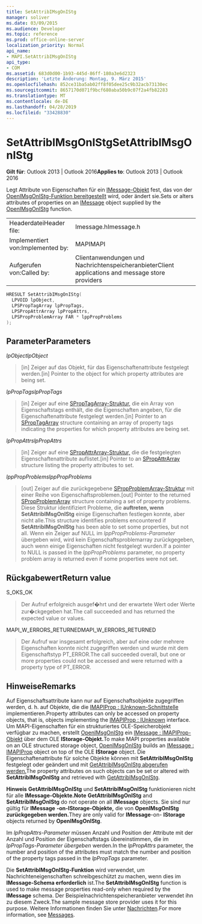 ```yaml
---
title: SetAttribIMsgOnIStg
manager: soliver
ms.date: 03/09/2015
ms.audience: Developer
ms.topic: reference
ms.prod: office-online-server
localization_priority: Normal
api_name:
- MAPI.SetAttribIMsgOnIStg
api_type:
- COM
ms.assetid: 683d0d00-1b93-445d-86ff-180a3e6d2323
description: 'Letzte Änderung: Montag, 9. März 2015'
ms.openlocfilehash: 852ce31ba5ab02ff8f05dee25c9b32acb73130ec
ms.sourcegitcommit: 8657170d071f9bcf680aba50b9c07f2a4fb82283
ms.translationtype: MT
ms.contentlocale: de-DE
ms.lasthandoff: 04/28/2019
ms.locfileid: "33428830"
---
```

# <a name="setattribimsgonistg"></a><span data-ttu-id="0e050-103">SetAttribIMsgOnIStg</span><span class="sxs-lookup"><span data-stu-id="0e050-103">SetAttribIMsgOnIStg</span></span>

  
  
<span data-ttu-id="0e050-104">**Gilt für**: Outlook 2013 | Outlook 2016</span><span class="sxs-lookup"><span data-stu-id="0e050-104">**Applies to**: Outlook 2013 | Outlook 2016</span></span> 
  
<span data-ttu-id="0e050-105">Legt Attribute von Eigenschaften für ein [IMessage-Objekt](imessageimapiprop.md) fest, das von der [OpenIMsgOnIStg-Funktion bereitgestellt](openimsgonistg.md) wird, oder ändert sie.</span><span class="sxs-lookup"><span data-stu-id="0e050-105">Sets or alters attributes of properties on an [IMessage](imessageimapiprop.md) object supplied by the [OpenIMsgOnIStg](openimsgonistg.md) function.</span></span> 
  
|||
|:-----|:-----|
|<span data-ttu-id="0e050-106">Headerdatei</span><span class="sxs-lookup"><span data-stu-id="0e050-106">Header file:</span></span>  <br/> |<span data-ttu-id="0e050-107">Imessage.h</span><span class="sxs-lookup"><span data-stu-id="0e050-107">Imessage.h</span></span>  <br/> |
|<span data-ttu-id="0e050-108">Implementiert von:</span><span class="sxs-lookup"><span data-stu-id="0e050-108">Implemented by:</span></span>  <br/> |<span data-ttu-id="0e050-109">MAPI</span><span class="sxs-lookup"><span data-stu-id="0e050-109">MAPI</span></span>  <br/> |
|<span data-ttu-id="0e050-110">Aufgerufen von:</span><span class="sxs-lookup"><span data-stu-id="0e050-110">Called by:</span></span>  <br/> |<span data-ttu-id="0e050-111">Clientanwendungen und Nachrichtenspeicheranbieter</span><span class="sxs-lookup"><span data-stu-id="0e050-111">Client applications and message store providers</span></span>  <br/> |
   
```cpp
HRESULT SetAttribIMsgOnIStg(
  LPVOID lpObject,
  LPSPropTagArray lpPropTags,
  LPSPropAttrArray lpPropAttrs,
  LPSPropProblemArray FAR * lppPropProblems
);
```

## <a name="parameters"></a><span data-ttu-id="0e050-112">Parameter</span><span class="sxs-lookup"><span data-stu-id="0e050-112">Parameters</span></span>

 <span data-ttu-id="0e050-113">_lpObject_</span><span class="sxs-lookup"><span data-stu-id="0e050-113">_lpObject_</span></span>
  
> <span data-ttu-id="0e050-114">[in] Zeiger auf das Objekt, für das Eigenschaftenattribute festgelegt werden.</span><span class="sxs-lookup"><span data-stu-id="0e050-114">[in] Pointer to the object for which property attributes are being set.</span></span> 
    
 <span data-ttu-id="0e050-115">_lpPropTags_</span><span class="sxs-lookup"><span data-stu-id="0e050-115">_lpPropTags_</span></span>
  
> <span data-ttu-id="0e050-116">[in] Zeiger auf eine [SPropTagArray-Struktur,](sproptagarray.md) die ein Array von Eigenschaftstags enthält, die die Eigenschaften angeben, für die Eigenschaftenattribute festgelegt werden.</span><span class="sxs-lookup"><span data-stu-id="0e050-116">[in] Pointer to an [SPropTagArray](sproptagarray.md) structure containing an array of property tags indicating the properties for which property attributes are being set.</span></span> 
    
 <span data-ttu-id="0e050-117">_lpPropAttrs_</span><span class="sxs-lookup"><span data-stu-id="0e050-117">_lpPropAttrs_</span></span>
  
> <span data-ttu-id="0e050-118">[in] Zeiger auf eine [SPropAttrArray-Struktur,](spropattrarray.md) die die festgelegten Eigenschaftenattribute auflistet.</span><span class="sxs-lookup"><span data-stu-id="0e050-118">[in] Pointer to an [SPropAttrArray](spropattrarray.md) structure listing the property attributes to set.</span></span> 
    
 <span data-ttu-id="0e050-119">_lppPropProblems_</span><span class="sxs-lookup"><span data-stu-id="0e050-119">_lppPropProblems_</span></span>
  
> <span data-ttu-id="0e050-120">[out] Zeiger auf die zurückgegebene [SPropProblemArray-Struktur](spropproblemarray.md) mit einer Reihe von Eigenschaftsproblemen.</span><span class="sxs-lookup"><span data-stu-id="0e050-120">[out] Pointer to the returned [SPropProblemArray](spropproblemarray.md) structure containing a set of property problems.</span></span> <span data-ttu-id="0e050-121">Diese Struktur identifiziert Probleme, die **auftreten, wenn SetAttribIMsgOnIStg** einige Eigenschaften festlegen konnte, aber nicht alle.</span><span class="sxs-lookup"><span data-stu-id="0e050-121">This structure identifies problems encountered if **SetAttribIMsgOnIStg** has been able to set some properties, but not all.</span></span> <span data-ttu-id="0e050-122">Wenn ein Zeiger auf NULL im  _lppPropProblems-Parameter_ übergeben wird, wird kein Eigenschaftsproblemarray zurückgegeben, auch wenn einige Eigenschaften nicht festgelegt wurden.</span><span class="sxs-lookup"><span data-stu-id="0e050-122">If a pointer to NULL is passed in the  _lppPropProblems_ parameter, no property problem array is returned even if some properties were not set.</span></span> 
    
## <a name="return-value"></a><span data-ttu-id="0e050-123">Rückgabewert</span><span class="sxs-lookup"><span data-stu-id="0e050-123">Return value</span></span>

<span data-ttu-id="0e050-124">S_OK</span><span class="sxs-lookup"><span data-stu-id="0e050-124">S_OK</span></span> 
  
> <span data-ttu-id="0e050-125">Der Aufruf erfolgreich ausgef�hrt und der erwartete Wert oder Werte zur�ckgegeben hat.</span><span class="sxs-lookup"><span data-stu-id="0e050-125">The call succeeded and has returned the expected value or values.</span></span>
    
<span data-ttu-id="0e050-126">MAPI_W_ERRORS_RETURNED</span><span class="sxs-lookup"><span data-stu-id="0e050-126">MAPI_W_ERRORS_RETURNED</span></span> 
  
> <span data-ttu-id="0e050-127">Der Aufruf war insgesamt erfolgreich, aber auf eine oder mehrere Eigenschaften konnte nicht zugegriffen werden und wurde mit dem Eigenschaftstyp PT_ERROR.</span><span class="sxs-lookup"><span data-stu-id="0e050-127">The call succeeded overall, but one or more properties could not be accessed and were returned with a property type of PT_ERROR.</span></span>
    
## <a name="remarks"></a><span data-ttu-id="0e050-128">Hinweise</span><span class="sxs-lookup"><span data-stu-id="0e050-128">Remarks</span></span>

<span data-ttu-id="0e050-129">Auf Eigenschaftsattribute kann nur auf Eigenschaftsobjekte zugegriffen werden, d. h. auf Objekte, die die [IMAPIProp : IUnknown-Schnittstelle](imapipropiunknown.md) implementieren.</span><span class="sxs-lookup"><span data-stu-id="0e050-129">Property attributes can only be accessed on property objects, that is, objects implementing the [IMAPIProp : IUnknown](imapipropiunknown.md) interface.</span></span> <span data-ttu-id="0e050-130">Um MAPI-Eigenschaften für ein strukturiertes OLE-Speicherobjekt verfügbar zu machen, erstellt [OpenIMsgOnIStg](openimsgonistg.md) ein [IMessage : IMAPIProp-Objekt](imessageimapiprop.md) über dem OLE **IStorage-Objekt.**</span><span class="sxs-lookup"><span data-stu-id="0e050-130">To make MAPI properties available on an OLE structured storage object, [OpenIMsgOnIStg](openimsgonistg.md) builds an [IMessage : IMAPIProp](imessageimapiprop.md) object on top of the OLE **IStorage** object.</span></span> <span data-ttu-id="0e050-131">Die Eigenschaftenattribute für solche Objekte können mit **SetAttribIMsgOnIStg** festgelegt oder geändert und mit [GetAttribIMsgOnIStg abgerufen werden.](getattribimsgonistg.md)</span><span class="sxs-lookup"><span data-stu-id="0e050-131">The property attributes on such objects can be set or altered with **SetAttribIMsgOnIStg** and retrieved with [GetAttribIMsgOnIStg](getattribimsgonistg.md).</span></span> 
  
 <span data-ttu-id="0e050-132">**Hinweis** **GetAttribIMsgOnIStg** und **SetAttribIMsgOnIStg** funktionieren nicht für alle **IMessage-Objekte.**</span><span class="sxs-lookup"><span data-stu-id="0e050-132">**Note** **GetAttribIMsgOnIStg** and **SetAttribIMsgOnIStg** do not operate on all **IMessage** objects.</span></span> <span data-ttu-id="0e050-133">Sie sind nur gültig für **IMessage** **-on-IStorage-Objekte,** die von **OpenIMsgOnIStg zurückgegeben werden.**</span><span class="sxs-lookup"><span data-stu-id="0e050-133">They are only valid for **IMessage**-on- **IStorage** objects returned by **OpenIMsgOnIStg**.</span></span> 
  
<span data-ttu-id="0e050-134">Im  _lpPropAttrs-Parameter_ müssen Anzahl und Position der Attribute mit der Anzahl und Position der Eigenschaftstags übereinstimmen, die im  _lpPropTags-Parameter übergeben_ werden.</span><span class="sxs-lookup"><span data-stu-id="0e050-134">In the  _lpPropAttrs_ parameter, the number and position of the attributes must match the number and position of the property tags passed in the  _lpPropTags_ parameter.</span></span> 
  
<span data-ttu-id="0e050-135">Die **SetAttribIMsgOnIStg-Funktion** wird verwendet, um Nachrichteneigenschaften schreibgeschützt zu machen, wenn dies im **IMessage-Schema erforderlich** ist.</span><span class="sxs-lookup"><span data-stu-id="0e050-135">The **SetAttribIMsgOnIStg** function is used to make message properties read-only when required by the **IMessage** schema.</span></span> <span data-ttu-id="0e050-136">Der Beispielnachrichtenspeicheranbieter verwendet ihn zu diesem Zweck.</span><span class="sxs-lookup"><span data-stu-id="0e050-136">The sample message store provider uses it for this purpose.</span></span> <span data-ttu-id="0e050-137">Weitere Informationen finden Sie unter [Nachrichten](mapi-messages.md).</span><span class="sxs-lookup"><span data-stu-id="0e050-137">For more information, see [Messages](mapi-messages.md).</span></span> 
  

